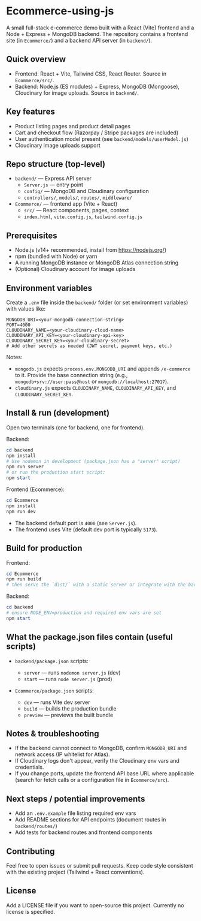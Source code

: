 # Ecommerce-using-js

A small full-stack e-commerce demo built with a React (Vite) frontend and a Node + Express + MongoDB backend. The repository contains a frontend site (in `Ecommerce/`) and a backend API server (in `backend/`).

## Quick overview

- Frontend: React + Vite, Tailwind CSS, React Router. Source in `Ecommerce/src/`.
- Backend: Node.js (ES modules) + Express, MongoDB (Mongoose), Cloudinary for image uploads. Source in `backend/`.

## Key features

- Product listing pages and product detail pages
- Cart and checkout flow (Razorpay / Stripe packages are included)
- User authentication model present (see `backend/models/userModel.js`)
- Cloudinary image uploads support

## Repo structure (top-level)

- `backend/` — Express API server
  - `Server.js` — entry point
  - `config/` — MongoDB and Cloudinary configuration
  - `controllers/`, `models/`, `routes/`, `middleware/`
- `Ecommerce/` — frontend app (Vite + React)
  - `src/` — React components, pages, context
  - `index.html`, `vite.config.js`, `tailwind.config.js`

## Prerequisites

- Node.js (v14+ recommended, install from https://nodejs.org/)
- npm (bundled with Node) or yarn
- A running MongoDB instance or MongoDB Atlas connection string
- (Optional) Cloudinary account for image uploads

## Environment variables

Create a `.env` file inside the `backend/` folder (or set environment variables) with values like:

```
MONGODB_URI=<your-mongodb-connection-string>
PORT=4000
CLOUDINARY_NAME=<your-cloudinary-cloud-name>
CLOUDINARY_API_KEY=<your-cloudinary-api-key>
CLOUDINARY_SECRET_KEY=<your-cloudinary-secret>
# Add other secrets as needed (JWT secret, payment keys, etc.)
```

Notes:

- `mongodb.js` expects `process.env.MONGODB_URI` and appends `/e-commerce` to it. Provide the base connection string (e.g., `mongodb+srv://user:pass@host` or `mongodb://localhost:27017`).
- `cloudinary.js` expects `CLOUDINARY_NAME`, `CLOUDINARY_API_KEY`, and `CLOUDINARY_SECRET_KEY`.

## Install & run (development)

Open two terminals (one for backend, one for frontend).

Backend:

```powershell
cd backend
npm install
# Use nodemon in development (package.json has a "server" script)
npm run server
# or run the production start script:
npm start
```

Frontend (Ecommerce):

```powershell
cd Ecommerce
npm install
npm run dev
```

- The backend default port is `4000` (see `Server.js`).
- The frontend uses Vite (default dev port is typically `5173`).

## Build for production

Frontend:

```powershell
cd Ecommerce
npm run build
# then serve the `dist/` with a static server or integrate with the backend
```

Backend:

```powershell
cd backend
# ensure NODE_ENV=production and required env vars are set
npm start
```

## What the package.json files contain (useful scripts)

- `backend/package.json` scripts:

  - `server` — runs `nodemon server.js` (dev)
  - `start` — runs `node server.js` (prod)

- `Ecommerce/package.json` scripts:
  - `dev` — runs Vite dev server
  - `build` — builds the production bundle
  - `preview` — previews the built bundle

## Notes & troubleshooting

- If the backend cannot connect to MongoDB, confirm `MONGODB_URI` and network access (IP whitelist for Atlas).
- If Cloudinary logs don't appear, verify the Cloudinary env vars and credentials.
- If you change ports, update the frontend API base URL where applicable (search for fetch calls or a configuration file in `Ecommerce/src`).

## Next steps / potential improvements

- Add an `.env.example` file listing required env vars
- Add README sections for API endpoints (document routes in `backend/routes/`)
- Add tests for backend routes and frontend components

## Contributing

Feel free to open issues or submit pull requests. Keep code style consistent with the existing project (Tailwind + React conventions).

## License

Add a LICENSE file if you want to open-source this project. Currently no license is specified.
